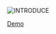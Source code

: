 ![INTRODUCE](https://raw.githubusercontent.com/eoooy/Gallery/main/website_demo_collection/introduce.jpg)

[Demo](https://eoooy.github.io/website-demo-collection/index.html)
